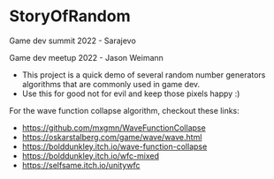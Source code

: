 # StoryOfRandom
Game dev summit 2022 - Sarajevo

Game dev meetup 2022 - Jason Weimann

- This project is a quick demo of several random number generators algorithms that are commonly used in game dev.
- Use this for good not for evil and keep those pixels happy  :)

For the wave function collapse algorithm, checkout these links:

- https://github.com/mxgmn/WaveFunctionCollapse
- https://oskarstalberg.com/game/wave/wave.html
- https://bolddunkley.itch.io/wave-function-collapse
- https://bolddunkley.itch.io/wfc-mixed
- https://selfsame.itch.io/unitywfc
